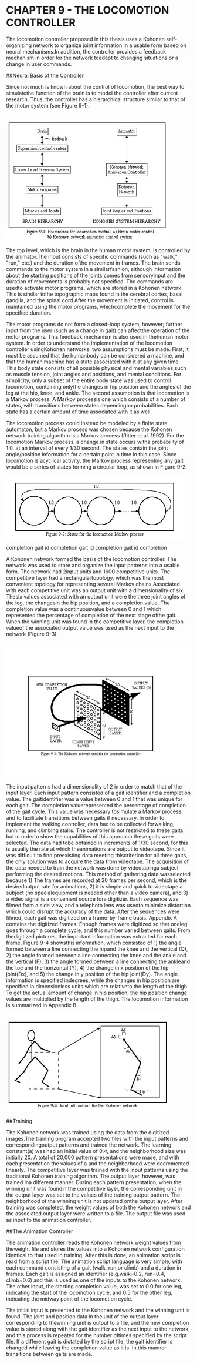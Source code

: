 # CHAPTER 9 - THE LOCOMOTION CONTROLLER

The locomotion controller proposed in this thesis uses a Kohonen self-organizing network to organize joint information in a usable form based on neural mechanisms.In addition, the controller provides a feedback mechanism in order for the network toadapt to changing situations or a change in user commands.

##Neural Basis of the Controller

Since not much is known about the control of locomotion, the best way to simulatethe function of the brain is to model the controller after current research.  Thus, the controller has a hierarchical structure similar to that of the motor system (see Figure 9-1).  

![Figure 9-1](../img/ch09_01.jpg "Figure 9-1")

The top level, which is the brain in the human motor system, is controlled by the animator.The input consists of specific commands (such as "walk," "run," etc.) and the duration ofthe movement in frames.  The brain sends commands to the motor system in a similarfashion, although information about the starting positions of the joints comes from sensoryinput and the duration of movements is probably not specified.  The commands are usedto activate motor programs, which are stored in a Kohonen network.  This is similar tothe topographic maps found in the cerebral cortex, basal ganglia, and the spinal cord.After the movement is initiated, control is maintained using the motor programs, whichcomplete the movement for the specified duration.

The motor programs do not form a closed-loop system, however; further input from the user (such as a change in gait) can affectthe operation of the motor programs.  This feedback mechanism is also used in thehuman motor system.
In order to understand the implementation of the locomotion controller usingKohonen networks, two assumptions must be made.  First, it must be assumed that the humanbody can be considered a machine, and that the human machine has a state associated with it at any given time.  This body state consists of all possible physical and mental variables,such as muscle tension, joint angles and positions, and mental conditions.  For simplicity, only a subset of the entire body state was used to control locomotion, containing onlythe changes in hip position and the angles of the leg at the hip, knee, and ankle.
The second assumption is that locomotion is a Markov process.  A Markov processis one which consists of a number of states, with transitions between states dependingon probabilities.  Each state has a certain amount of time associated with it as well.  

The locomotion process could instead be modeled by a finite state automaton, but a Markov process was chosen because the Kohonen network training algorithm is a Markov process (Ritter et al. 1992).  For the locomotion Markov process, a change in state occurs witha probability of 1.0, at an interval of every 1/30 second.  The states contain the joint angle/position information for a certain point in time in this case.  Since locomotion is acyclical activity, the Markov process representing any gait would be a series of states forming a circular loop, as shown in Figure 9-2.

![Figure 9-2](../img/ch09_02.jpg "Figure 9-2")

completion
gait id
completion
gait id
completion
gait id
completion

A Kohonen network formed the basis of the locomotion controller.  The network was used to store and organize the input patterns into a usable form.   The network had 2input units and 1600 competitive units.  The competitive layer had a rectangulartopology, which was the most convenient topology for representing several Markov chains.Associated with each competitive unit was an output unit with a dimensionality of six.  Thesix values associated with an output unit were the three joint angles of the leg, the changesin the hip position, and a completion value.  The completion value was a continuousvalue between 0 and 1 which represented the percentage of completion of the next stage ofthe gait.  When the winning unit was found in the competitive layer, the completion valueof the associated output value was used as the next input to the network (Figure 9-3).

![Figure 9-3](../img/ch09_03.jpg "Figure 9-3")

The input patterns had a dimensionality of 2 in order to match that of the input layer. Each input pattern consisted of a gait identifier and a completion value.  The gaitidentifier was a value between 0 and 1 that was unique for each gait.  The completion valuerepresented the percentage of completion of the gait cycle.  This value was necessary tosimulate a Markov process and to facilitate transitions between gaits if necessary.
In order to implement the walking controller, data had to be collected forwalking, running, and climbing stairs.  The controller is not restricted to these gaits, but in orderto show the capabilities of this approach these gaits were selected.  The data had tobe obtained in increments of 1/30 second, for this is usually the rate at which theanimations are output to videotape.  Since it was difficult to find preexisting data meeting thiscriterion for all three gaits, the only solution was to acquire the data from videotape.
The acquisition of the data needed to train the network was done by videotapinga subject performing the desired motions.  This method of gathering data wasselected because 1) The frames are recorded at 30 frames per second, which is the desiredoutput rate for animations, 2) it is simple and quick to videotape a subject (no specialequipment is needed other than a video camera), and 3) a video signal is a convenient source fora digitizer.  Each sequence was filmed from a side view, and a telephoto lens was usedto minimize distortion which could disrupt the accuracy of the data.
After the sequences were filmed, each gait was digitized on a frame-by-frame basis. Appendix A contains the digitized frames.  Enough frames were digitized so that oneleg goes through a complete cycle, and this number varied between gaits.  From thedigitized pictures, the important information was extracted for each frame.  Figure 9-4 showsthis information, which consisted of 1) the angle formed between a line connecting the hipand the knee and the vertical (Q), 2) the angle formed between a line connecting the knee and the ankle and the vertical (F), 3) the angle formed between a line connecting the ankleand the toe and the horizontal (Y), 4) the change in x position of the hip joint(Dx), and 5) the change in y position of the hip joint(Dy).  The angle information is specified indegrees, while the changes in hip position are specified in dimensionless units which are relativeto the length of the thigh.  To get the actual amount of change in hip position, the hip position change values are multiplied by the length of the thigh.  The locomotion information is summarized in Appendix B.

![Figure 9-4](../img/ch09_04.jpg "Figure 9-4")

##Training

The Kohonen network was trained using the data from the digitized images.The training program accepted two files with the input patterns and correspondingoutput patterns and trained the network.  The learning constant(a) was had an initial value of 0.4, and the neighborhood size was initially 20. A total of 20,000 pattern presentations were made, and with each presentation the values of a and the neighborhood were decremented linearly.  The competitive layer was trained with the input patterns using the traditional Kohonen training algorithm.  The output layer, however, was trained ina different manner.  During each pattern presentation, when the winning unit was foundin the competitive layer, the corresponding unit in the output layer was set to the values of the training output pattern.  The neighborhood of the winning unit is not updated onthe output layer.  After training was completed, the weight values of both the Kohonen network and the associated output layer were written to a file.  The output file was used as input to the animation controller.

##The Animation Controller

The animation controller reads the Kohonen network weight values from theweight file and stores the values into a Kohonen network configuration identical to that used in training.  After this is done, an animation script is read from a script file. The animation script language is very simple, with each command consisting of a gait (walk, run,or climb) and a duration in frames.  Each gait is assigned an identifier (e.g.walk=0.2, run=0.4, climb=0.6) and this is used as one of the inputs to the Kohonen network. The other input, the starting completion value, was set to 0.0 for one leg, indicating the start of the locomotion cycle, and 0.5 for the other leg, indicating the midway point of the locomotion cycle.

The initial input is presented to the Kohonen network and the winning unit is found. The joint and position data in the unit of the output layer corresponding to thewinning unit is output to a file, and the new completion value is stored along with the gait identifier as the next input to the network, and this process is repeated for the number oftimes specified by the script file.  If a different gait is dictated by the script file, the gait identifier is changed while leaving the completion value as it is.  In this manner transitions between gaits are made.

